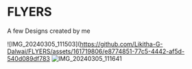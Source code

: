 # FLYERS
A few Designs created by me

![IMG_20240305_111503](https://github.com/Likitha-G-Dalwai/FLYERS/assets/161719806/e8774851-77c5-4442-af5d-540d089df783
![IMG_20240305_111641](https://github.com/Likitha-G-Dalwai/FLYERS/assets/161719806/3ad06451-314d-460f-b319-d43e9f241145)
